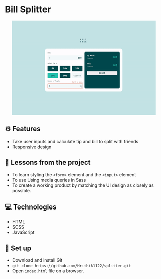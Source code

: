 # Bill Splitter

<p align="center">
  <img width="460" height="300" src="./assets/demo.gif">
</p>

## ⚙️ Features

- Take user inputs and calculate tip and bill to split with friends
- Responsive design

## 📌 Lessons from the project

- To learn styling the `<form>` element and the `<input>` element
- To use Using media queries in Sass
- To create a working product by matching the UI design as closely as possible.

## 💻 Technologies

- HTML
- SCSS
- JavaScript

## 🔨 Set up
- Download and install Git
- `git clone https://github.com/Hrithik1122/splitter.git`
- Open `index.html` file on a browser.

